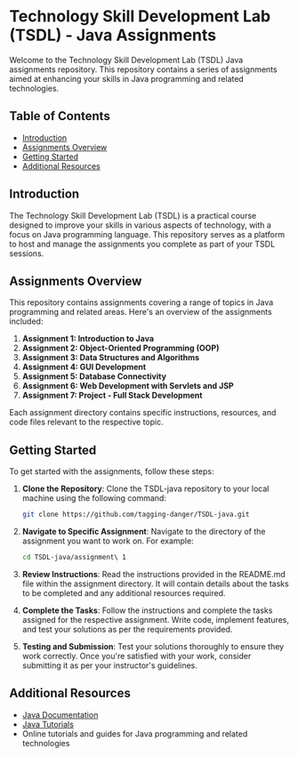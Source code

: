 # Technology Skill Development Lab (TSDL) - Java Assignments

Welcome to the Technology Skill Development Lab (TSDL) Java assignments repository. This repository contains a series of assignments aimed at enhancing your skills in Java programming and related technologies.

## Table of Contents

- [Introduction](#introduction)
- [Assignments Overview](#assignments-overview)
- [Getting Started](#getting-started)
- [Additional Resources](#additional-resources)

## Introduction

The Technology Skill Development Lab (TSDL) is a practical course designed to improve your skills in various aspects of technology, with a focus on Java programming language. This repository serves as a platform to host and manage the assignments you complete as part of your TSDL sessions.

## Assignments Overview

This repository contains assignments covering a range of topics in Java programming and related areas. Here's an overview of the assignments included:

1. **Assignment 1: Introduction to Java**
2. **Assignment 2: Object-Oriented Programming (OOP)**
3. **Assignment 3: Data Structures and Algorithms**
4. **Assignment 4: GUI Development**
5. **Assignment 5: Database Connectivity**
6. **Assignment 6: Web Development with Servlets and JSP**
7. **Assignment 7: Project - Full Stack Development**

Each assignment directory contains specific instructions, resources, and code files relevant to the respective topic.

## Getting Started

To get started with the assignments, follow these steps:

1. **Clone the Repository**: Clone the TSDL-java repository to your local machine using the following command:

    ```bash
    git clone https://github.com/tagging-danger/TSDL-java.git

2. **Navigate to Specific Assignment**: Navigate to the directory of the assignment you want to work on. For example:

    ```bash
    cd TSDL-java/assignment\ 1

3. **Review Instructions**: Read the instructions provided in the README.md file within the assignment directory. It will contain details about the tasks to be completed and any additional resources required.

4. **Complete the Tasks**: Follow the instructions and complete the tasks assigned for the respective assignment. Write code, implement features, and test your solutions as per the requirements provided.

5. **Testing and Submission**: Test your solutions thoroughly to ensure they work correctly. Once you're satisfied with your work, consider submitting it as per your instructor's guidelines.

## Additional Resources

- [Java Documentation](https://docs.oracle.com/en/java/)
- [Java Tutorials](https://docs.oracle.com/javase/tutorial/)
- Online tutorials and guides for Java programming and related technologies
